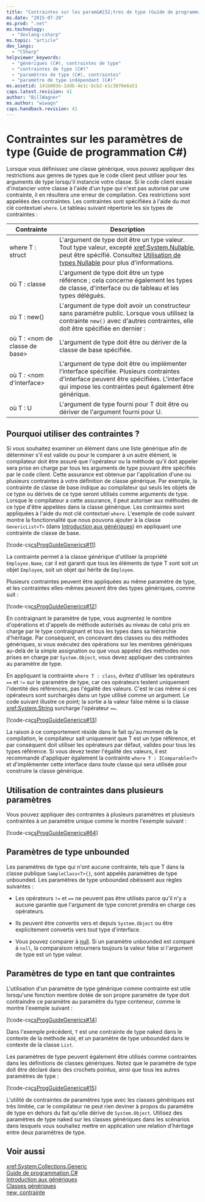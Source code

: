 ```yaml
---
title: "Contraintes sur les param&#232;tres de type (Guide de programmation C#) | Microsoft Docs"
ms.date: "2015-07-20"
ms.prod: ".net"
ms.technology: 
  - "devlang-csharp"
ms.topic: "article"
dev_langs: 
  - "CSharp"
helpviewer_keywords: 
  - "génériques (C#), contraintes de type"
  - "contraintes de type (C#)"
  - "paramètres de type (C#), contraintes"
  - "paramètre de type indépendant (C#)"
ms.assetid: 141b003e-1ddb-4e1c-bcb2-e1c3870e6a51
caps.latest.revision: 41
author: "BillWagner"
ms.author: "wiwagn"
caps.handback.revision: 41
---
```

# Contraintes sur les param&#232;tres de type (Guide de programmation C#)
Lorsque vous définissez une classe générique, vous pouvez appliquer des restrictions aux genres de types que le code client peut utiliser pour les arguments de type lorsqu'il instancie votre classe.  Si le code client essaie d'instancier votre classe à l'aide d'un type qui n'est pas autorisé par une contrainte, il en résultera une erreur de compilation.  Ces restrictions sont appelées des contraintes.  Les contraintes sont spécifiées à l'aide du mot clé contextuel `where`.  Le tableau suivant répertorie les six types de contraintes :  
  
|Contrainte|Description|  
|----------------|-----------------|  
|where T : struct|L'argument de type doit être un type valeur.  Tout type valeur, excepté <xref:System.Nullable>, peut être spécifié.  Consultez [Utilisation de types Nullable](../../../csharp/programming-guide/nullable-types/using-nullable-types.md) pour plus d'informations.|  
|où T : classe|L'argument de type doit être un type référence ; cela concerne également les types de classe, d'interface ou de tableau et les types délégués.|  
|où T : new\(\)|L'argument de type doit avoir un constructeur sans paramètre public.  Lorsque vous utilisez la contrainte `new()` avec d'autres contraintes, elle doit être spécifiée en dernier :|  
|où T : \<nom de classe de base\>|L'argument de type doit être ou dériver de la classe de base spécifiée.|  
|où T : \<nom d'interface\>|L'argument de type doit être ou implémenter l'interface spécifiée.  Plusieurs contraintes d'interface peuvent être spécifiées.  L'interface qui impose les contraintes peut également être générique.|  
|où T : U|L'argument de type fourni pour T doit être ou dériver de l'argument fourni pour U.|  
  
## Pourquoi utiliser des contraintes ?  
 Si vous souhaitez examiner un élément dans une liste générique afin de déterminer s'il est valide ou pour le comparer à un autre élément, le compilateur doit être assuré que l'opérateur ou la méthode qu'il doit appeler sera prise en charge par tous les arguments de type pouvant être spécifiés par le code client.  Cette assurance est obtenue par l'application d'une ou plusieurs contraintes à votre définition de classe générique.  Par exemple, la contrainte de classe de base indique au compilateur qui seuls les objets de ce type ou dérivés de ce type seront utilisés comme arguments de type.  Lorsque le compilateur a cette assurance, il peut autoriser aux méthodes de ce type d'être appelées dans la classe générique.  Les contraintes sont appliquées à l'aide du mot clé contextuel `where`.  L'exemple de code suivant montre la fonctionnalité que nous pouvons ajouter à la classe `GenericList<T>` \(dans [Introduction aux génériques](../../../csharp/programming-guide/generics/introduction-to-generics.md)\) en appliquant une contrainte de classe de base.  
  
 [!code-cs[csProgGuideGenerics#11](../../../csharp/programming-guide/generics/codesnippet/csharp/constraints-on-type-para_1.cs)]  
  
 La contrainte permet à la classe générique d'utiliser la propriété `Employee.Name`, car il est garanti que tous les éléments de type T sont soit un objet `Employee`, soit un objet qui hérite de `Employee`.  
  
 Plusieurs contraintes peuvent être appliquées au même paramètre de type, et les contraintes elles\-mêmes peuvent être des types génériques, comme suit :  
  
 [!code-cs[csProgGuideGenerics#12](../../../csharp/programming-guide/generics/codesnippet/csharp/constraints-on-type-para_2.cs)]  
  
 En contraignant le paramètre de type, vous augmentez le nombre d'opérations et d'appels de méthode autorisés au niveau de celui pris en charge par le type contraignant et tous les types dans sa hiérarchie d'héritage.  Par conséquent, en concevant des classes ou des méthodes génériques, si vous exécutez des opérations sur les membres génériques au\-delà de la simple assignation ou que vous appelez des méthodes non prises en charge par `System.Object`, vous devez appliquer des contraintes au paramètre de type.  
  
 En appliquant la contrainte `where T : class`, évitez d'utiliser les opérateurs `==` et `!=` sur le paramètre de type, car ces opérateurs testent uniquement l'identité des références, pas l'égalité des valeurs.  C'est le cas même si ces opérateurs sont surchargés dans un type utilisé comme un argument.  Le code suivant illustre ce point; la sortie a la valeur false même si la classe <xref:System.String> surcharge l'opérateur `==`.  
  
 [!code-cs[csProgGuideGenerics#13](../../../csharp/programming-guide/generics/codesnippet/csharp/constraints-on-type-para_3.cs)]  
  
 La raison à ce comportement réside dans le fait qu'au moment de la compilation, le compilateur sait uniquement que T est un type référence, et par conséquent doit utiliser les opérateurs par défaut, valides pour tous les types référence.  Si vous devez tester l'égalité des valeurs, il est recommandé d'appliquer également la contrainte `where T : IComparable<T>` et d'implémenter cette interface dans toute classe qui sera utilisée pour construire la classe générique.  
  
## Utilisation de contraintes dans plusieurs paramètres  
 Vous pouvez appliquer des contraintes à plusieurs paramètres et plusieurs contraintes à un paramètre unique comme le montre l'exemple suivant :  
  
 [!code-cs[csProgGuideGenerics#64](../../../csharp/programming-guide/generics/codesnippet/csharp/constraints-on-type-para_4.cs)]  
  
## Paramètres de type unbounded  
 Les paramètres de type qui n'ont aucune contrainte, tels que T dans la classe publique `SampleClass<T>{}`, sont appelés paramètres de type unbounded.  Les paramètres de type unbounded obéissent aux règles suivantes :  
  
-   Les opérateurs `!=` et `==` ne peuvent pas être utilisés parce qu'il n'y a aucune garantie que l'argument de type concret prendra en charge ces opérateurs.  
  
-   Ils peuvent être convertis vers et depuis `System.Object` ou être explicitement convertis vers tout type d'interface.  
  
-   Vous pouvez comparer à [null](../../../csharp/language-reference/keywords/null.md).  Si un paramètre unbounded est comparé à `null`, la comparaison retournera toujours la valeur false si l'argument de type est un type valeur.  
  
## Paramètres de type en tant que contraintes  
 L'utilisation d'un paramètre de type générique comme contrainte est utile lorsqu'une fonction membre dotée de son propre paramètre de type doit contraindre ce paramètre au paramètre du type conteneur, comme le montre l'exemple suivant :  
  
 [!code-cs[csProgGuideGenerics#14](../../../csharp/programming-guide/generics/codesnippet/csharp/constraints-on-type-para_5.cs)]  
  
 Dans l'exemple précédent, `T` est une contrainte de type naked dans le contexte de la méthode `Add`, et un paramètre de type unbounded dans le contexte de la classe `List`.  
  
 Les paramètres de type peuvent également être utilisés comme contraintes dans les définitions de classes génériques.  Notez que le paramètre de type doit être déclaré dans des crochets pointus, ainsi que tous les autres paramètres de type :  
  
 [!code-cs[csProgGuideGenerics#15](../../../csharp/programming-guide/generics/codesnippet/csharp/constraints-on-type-para_6.cs)]  
  
 L'utilité de contraintes de paramètres type avec les classes génériques est très limitée, car le compilateur ne peut rien deviner à propos du paramètre de type en dehors du fait qu'elle dérive de `System.Object`.  Utilisez des paramètres de type naked sur les classes génériques dans les scénarios dans lesquels vous souhaitez mettre en application une relation d'héritage entre deux paramètres de type.  
  
## Voir aussi  
 <xref:System.Collections.Generic>   
 [Guide de programmation C\#](../../../csharp/programming-guide/index.md)   
 [Introduction aux génériques](../../../csharp/programming-guide/generics/introduction-to-generics.md)   
 [Classes génériques](../../../csharp/programming-guide/generics/generic-classes.md)   
 [new, contrainte](../../../csharp/language-reference/keywords/new-constraint.md)